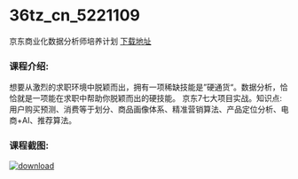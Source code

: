# 36tz_cn_5221109
京东商业化数据分析师培养计划
[下载地址](http://www.36tz.cn/article/5221109 "下载地址")
### 课程介绍:
想要从激烈的求职环境中脱颖而出，拥有一项稀缺技能是”硬通货“。数据分析，恰恰就是一项能在求职中帮助你脱颖而出的硬技能。
京东7七大项目实战。知识点: 用户购买预测、消费等于划分、商品画像体系、精准营销算法、产品定位分析、电商+AI、推荐算法。

### 课程截图:
[![download](http://36tz.cn/muke_img/2021_09_2-31.png "下载地址")](http://www.36tz.cn "下载地址")
